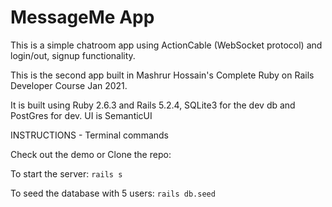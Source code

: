  # MessageMe App
This is a simple chatroom app using ActionCable (WebSocket protocol) and login/out, signup functionality.

 This is the second app built in Mashrur Hossain's Complete Ruby on Rails Developer Course Jan 2021. 
 
 It is built using Ruby 2.6.3 and Rails 5.2.4, SQLite3 for the dev db and PostGres for dev. UI is SemanticUI

INSTRUCTIONS - Terminal commands

Check out the demo or Clone the repo:

To start the server: `rails s`

To seed the database with 5 users: `rails db.seed`

<!--
Start another private instance of the browser to have a second user, or use another browser, e.g., one on chrome and one on safari
-->


<!--
This README would normally document whatever steps are necessary to get the
application up and running.

Things you may want to cover:

* Ruby version

* System dependencies

* Configuration

* Database creation

* Database initialization

* How to run the test suite

* Services (job queues, cache servers, search engines, etc.)

* Deployment instructions

* ... -->
